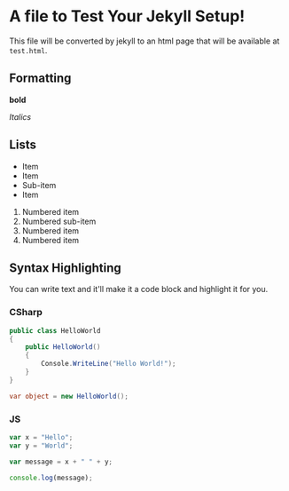 # A file to Test Your Jekyll Setup!

This file will be converted by jekyll to an html page that will be available at `test.html`. 

## Formatting

**bold**

*Italics*

## Lists

* Item
* Item 
 * Sub-item
* Item 

1. Numbered item
 1. Numbered sub-item
1. Numbered item
1. Numbered item

## Syntax Highlighting
You can write text and it'll make it a code block and highlight it for you.

### CSharp
```csharp
public class HelloWorld
{
    public HelloWorld()
    {
        Console.WriteLine("Hello World!");
    }
}

var object = new HelloWorld();
```

### JS

```js
var x = "Hello";
var y = "World";

var message = x + " " + y;

console.log(message);
```